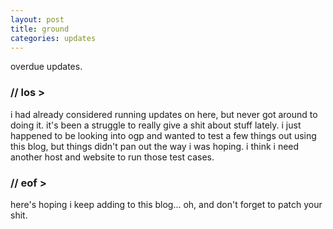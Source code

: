 ```yaml
---
layout: post
title: ground
categories: updates
---
```


overdue updates.

### // los >

i had already considered running updates on here, but never got around to doing it. it's been a struggle to really give a shit about stuff lately. i just happened to be looking into ogp and wanted to test a few things out using this blog, but things didn't pan out the way i was hoping. i think i need another host and website to run those test cases.

### // eof >

here's hoping i keep adding to this blog... oh, and don't forget to patch your shit.